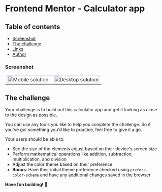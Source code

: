 # Frontend Mentor - Calculator app

## Table of contents

- [Screenshot](#screenshot) 
- [The challenge](#the-challenge)
- [Links](#links)
- [Author](#author)
### Screenshot

<table>
        <tr>
            <td>
                <img src="src/images/mobile.png"
                    alt="Mobile solution" title="Mobile solution" width="100%"/>
            </td>
            <td>
                <img src="src/images/desktop.png"
                    alt="Desktop solution" width="100%" title="Desktop solution"/>
            </td>
        </tr>
</table>

## The challenge

Your challenge is to build out this calculator app and get it looking as close to the design as possible.

You can use any tools you like to help you complete the challenge. So if you've got something you'd like to practice, feel free to give it a go.

Your users should be able to:

- See the size of the elements adjust based on their device's screen size
- Perform mathematical operations like addition, subtraction, multiplication, and division
- Adjust the color theme based on their preference
- **Bonus**: Have their initial theme preference checked using `prefers-color-scheme` and have any additional changes saved in the browser



**Have fun building!** 🚀
